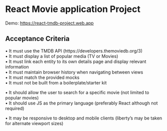 # React Movie application Project

Demo: <a>https://react-tmdb-project.web.app</a>

<h2>Acceptance Criteria</h2>
• It must use the TMDB API (https://developers.themoviedb.org/3) <br/>
• It must display a list of popular media (TV or Movies) <br/>
• It must link each entity to its own details page and display relevant information <br/>
• It must maintain browser history when navigating between views <br/>
• It must match the provided mocks <br/>
• It must not be built from a boilerplate/starter kit <br/>

• It should allow the user to search for a specific movie (not limited to popular movies) <br/>
• It should use JS as the primary language (preferably React although not required) <br/>

• It may be responsive to desktop and mobile clients (liberty’s may be taken for alternate viewport sizes) <br/>
